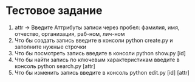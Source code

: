 <h1>Тестовое задание</h1>
<ol>
  <li>attr -> Введите Аттрибуты записи через пробел: фамилия, имя, отчество, организация, раб-ном, лич-ном</li>
  <li>Что бы создать запись введите в консоли python create.py и заполните нужные строчки</li>
  <li>Что бы посмотреть запись введите  в консоли python show.py [id] </li>
  <li>Что бы найти запись по ключевым характеристикам введите в консоль python search.py [attr]</li>
  <li>Что бы изменить запись введите в консоль python edit.py [id] [attr]</li>
</ol>
